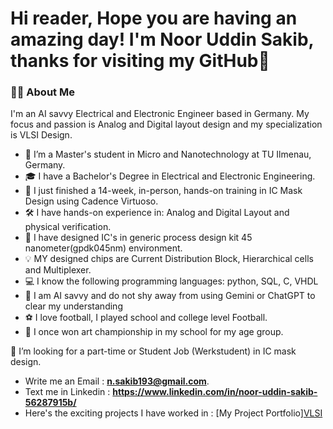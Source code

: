 # Hi reader, Hope you are having an amazing day! I'm Noor Uddin Sakib, thanks for visiting my GitHub👋
### 👨‍💻 About Me

I'm an AI savvy Electrical and Electronic Engineer based in Germany. My focus and passion is Analog and Digital layout design and my specialization is VLSI Design.

- 🌱 I’m a Master's student in Micro and Nanotechnology at TU Ilmenau, Germany.
- 🎓 I have a Bachelor's Degree in Electrical and Electronic Engineering.
- 🚀 I just finished a 14-week, in-person, hands-on training in IC Mask Design using Cadence Virtuoso.
- 🛠️ I have hands-on experience in: Analog and Digital Layout and physical verification.
- 🔬 I have designed IC's in generic process design kit 45 nanometer(gpdk045nm) environment.
- 💡 MY designed chips are Current Distribution Block, Hierarchical cells and Multiplexer.
- 💻 I know the following programming languages: python, SQL, C, VHDL
- 🤖 I am AI savvy and do not shy away from using Gemini or ChatGPT to clear my understanding
- ⚽ I love football, I played school and college level Football.
- 🎨 I once won art championship in my school for my age group.

👯 I’m looking for a part-time or Student Job (Werkstudent) in IC mask design.

- Write me an Email : **n.sakib193@gmail.com**.
- Text me in Linkedin : **https://www.linkedin.com/in/noor-uddin-sakib-56287915b/**
- Here's the exciting projects I have worked in : [My Project Portfolio][VLSI](https://github.com/NoorUddinSakib/VLSI/)
